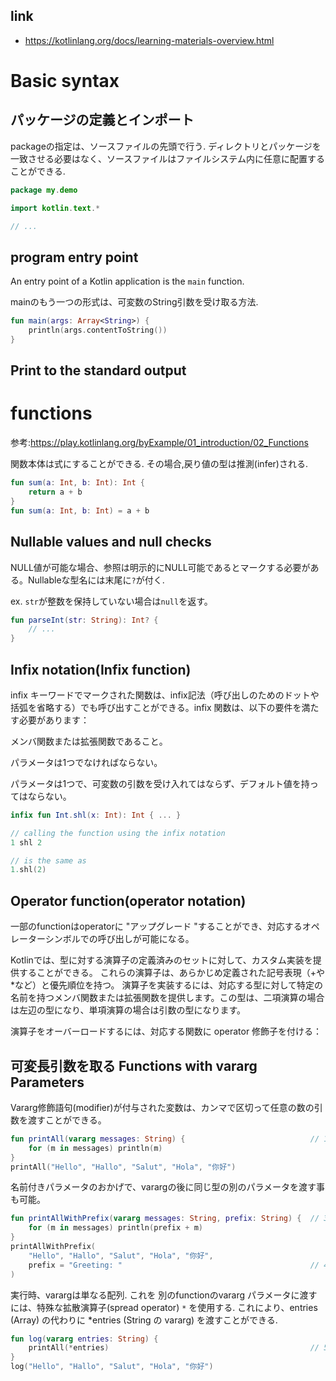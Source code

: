 ## link

- https://kotlinlang.org/docs/learning-materials-overview.html

# Basic syntax

## パッケージの定義とインポート

packageの指定は、ソースファイルの先頭で行う.
ディレクトリとパッケージを一致させる必要はなく、ソースファイルはファイルシステム内に任意に配置することができる.

```kotlin
package my.demo

import kotlin.text.*

// ...
```

## program entry point

An entry point of a Kotlin application is the `main` function.

mainのもう一つの形式は、可変数のString引数を受け取る方法.

```kotlin
fun main(args: Array<String>) {
    println(args.contentToString())
}
```

## Print to the standard output

# functions

参考:https://play.kotlinlang.org/byExample/01_introduction/02_Functions

関数本体は式にすることができる. その場合,戻り値の型は推測(infer)される.

```kotlin
fun sum(a: Int, b: Int): Int {
    return a + b
}
fun sum(a: Int, b: Int) = a + b

```

## Nullable values and null checks

NULL値が可能な場合、参照は明示的にNULL可能であるとマークする必要がある。Nullableな型名には末尾に`?`が付く.

ex. `str`が整数を保持していない場合は`null`を返す。

```kotlin
fun parseInt(str: String): Int? {
    // ...
}
```

## Infix notation(Infix function)

infix キーワードでマークされた関数は、infix記法（呼び出しのためのドットや括弧を省略する）でも呼び出すことができる。infix 関数は、以下の要件を満たす必要があります：

メンバ関数または拡張関数であること。

パラメータは1つでなければならない。

パラメータは1つで、可変数の引数を受け入れてはならず、デフォルト値を持ってはならない。

```kotlin
infix fun Int.shl(x: Int): Int { ... }

// calling the function using the infix notation
1 shl 2

// is the same as
1.shl(2)
```

## Operator function(operator notation)

一部のfunctionはoperatorに "アップグレード "することができ、対応するオペレーターシンボルでの呼び出しが可能になる。

Kotlinでは、型に対する演算子の定義済みのセットに対して、カスタム実装を提供することができる。
これらの演算子は、あらかじめ定義された記号表現（+や\*など）と優先順位を持つ。
演算子を実装するには、対応する型に対して特定の名前を持つメンバ関数または拡張関数を提供します。この型は、二項演算の場合は左辺の型になり、単項演算の場合は引数の型になります。

演算子をオーバーロードするには、対応する関数に operator 修飾子を付ける：

## 可変長引数を取る Functions with vararg Parameters

Vararg修飾語句(modifier)が付与された変数は、カンマで区切って任意の数の引数を渡すことができる。

```kotlin
fun printAll(vararg messages: String) {                            // 1
    for (m in messages) println(m)
}
printAll("Hello", "Hallo", "Salut", "Hola", "你好")
```

名前付きパラメータのおかげで、varargの後に同じ型の別のパラメータを渡す事も可能。

```kotlin
fun printAllWithPrefix(vararg messages: String, prefix: String) {  // 3
    for (m in messages) println(prefix + m)
}
printAllWithPrefix(
    "Hello", "Hallo", "Salut", "Hola", "你好",
    prefix = "Greeting: "                                          // 4
)
```

実行時、varargは単なる配列.
これを 別のfunctionのvararg パラメータに渡すには、特殊な拡散演算子(spread operator) `*` を使用する.
これにより、entries (Array<String>) の代わりに \*entries (String の vararg) を渡すことができる.

```kotlin
fun log(vararg entries: String) {
    printAll(*entries)                                             // 5
}
log("Hello", "Hallo", "Salut", "Hola", "你好")
```
